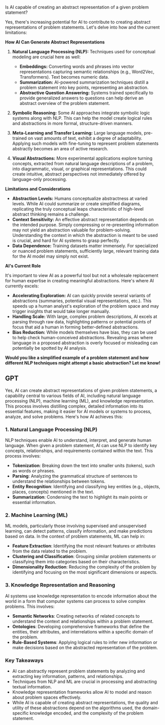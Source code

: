 Is AI capable of creating an abstract representation of a given problem statement?

Yes, there's increasing potential for AI to contribute to creating abstract representations of problem statements. Let's delve into how and the current limitations:

**How AI Can Generate Abstract Representations**

1. **Natural Language Processing (NLP):**  Techniques used for conceptual modeling are crucial here as well:
    * **Embeddings:** Converting words and phrases into vector representations  capturing semantic relationships (e.g., Word2Vec, Transformers). Text becomes numeric data.
    * **Summarization:**  AI-powered summarization techniques distill a problem statement  into key points, representing an abstraction.
    * **Abstractive Question Answering:** Systems trained specifically  to provide generalized answers to  questions can help derive an abstract overview of the problem statement.

2. **Symbolic Reasoning:** Some AI approaches integrate symbolic logic  systems along with NLP. This can help the model create logical rules and abstractions in more formal, structure-driven manners.

3. **Meta-Learning and Transfer Learning:** Large language models, pre-trained on vast amounts of text, exhibit a degree of adaptability. Applying such models with fine-tuning to represent problem statements abstractly becomes an area of active research.

4. **Visual Abstractions:** More experimental applications explore turning concepts, extracted from natural language descriptions of a problem, into diagrammatic, visual, or graphical representations. This could create intuitive, abstract perspectives not immediately offered by language-only processing.

**Limitations and Considerations**

* **Abstraction Levels:** Humans conceptualize abstractness at varied levels. While AI could summarize or create simplified diagrams, replicating the truly conceptual leaps characteristic of high-level abstract thinking remains a challenge.
* **Context Sensitivity:** An effective abstract representation depends on the intended purpose. Simply compressing or re-presenting information may not yield an abstraction valuable for problem-solving. Understanding the context in which the abstraction is meant to be used is crucial, and hard for AI systems to grasp perfectly.
* **Data Dependence:**  Training datasets matter immensely. For specialized  or nuanced problem statements, sufficiently large, relevant training data for the AI model may simply not exist.

**AI's Current Role**

It's important to view AI as a powerful tool but not a wholesale replacement for human expertise in  creating meaningful abstractions. Here's where AI currently excels:

* **Accelerating Exploration:** AI can quickly provide several variants of abstractions (summaries, potential visual representations, etc.). This speeds up a human analyst's  exploration of the problem space and may trigger  insights that would take longer manually.
* **Handling Scale:** With large, complex problem descriptions, AI excels at parsing through raw data, highlighting patterns or potential points of focus that aid a human in forming better-defined abstractions.
* **Bias Reduction:**  While models themselves have bias, they can be used to help check human-conceived abstractions. Revealing areas where language in a proposed abstraction is overly focused or misleading can potentially be spotted by AI analysis.

**Would you like a simplified example of a problem statement and how different NLP techniques might attempt a basic abstraction? Let me know!**



## GPT

Yes, AI can create abstract representations of given problem statements, a capability central to various fields of AI, including natural language processing (NLP), machine learning (ML), and knowledge representation. This process involves distilling complex, detailed information into its essential features, making it easier for AI models or systems to process, analyze, and solve problems. Here's how AI achieves this:

### 1. Natural Language Processing (NLP)

NLP techniques enable AI to understand, interpret, and generate human language. When given a problem statement, AI can use NLP to identify key concepts, relationships, and requirements contained within the text. This process involves:

- **Tokenization**: Breaking down the text into smaller units (tokens), such as words or phrases.
- **Parsing**: Analyzing the grammatical structure of sentences to understand the relationships between tokens.
- **Entity Recognition**: Identifying and classifying key entities (e.g., objects, places, concepts) mentioned in the text.
- **Summarization**: Condensing the text to highlight its main points or essential information.

### 2. Machine Learning (ML)

ML models, particularly those involving supervised and unsupervised learning, can detect patterns, classify information, and make predictions based on data. In the context of problem statements, ML can help in:

- **Feature Extraction**: Identifying the most relevant features or attributes from the data related to the problem.
- **Clustering and Classification**: Grouping similar problem statements or classifying them into categories based on their characteristics.
- **Dimensionality Reduction**: Reducing the complexity of the problem by identifying and focusing on the most significant dimensions or aspects.

### 3. Knowledge Representation and Reasoning

AI systems use knowledge representation to encode information about the world in a form that computer systems can process to solve complex problems. This involves:

- **Semantic Networks**: Creating networks of related concepts to understand the context and relationships within a problem statement.
- **Ontologies**: Developing comprehensive frameworks that define the entities, their attributes, and interrelations within a specific domain of the problem.
- **Rule-Based Systems**: Applying logical rules to infer new information or make decisions based on the abstracted representation of the problem.

### Key Takeaways

- AI can abstractly represent problem statements by analyzing and extracting key information, patterns, and relationships.
- Techniques from NLP and ML are crucial in processing and abstracting textual information.
- Knowledge representation frameworks allow AI to model and reason about problem spaces effectively.
- While AI is capable of creating abstract representations, the quality and utility of these abstractions depend on the algorithms used, the domain-specific knowledge encoded, and the complexity of the problem statement.